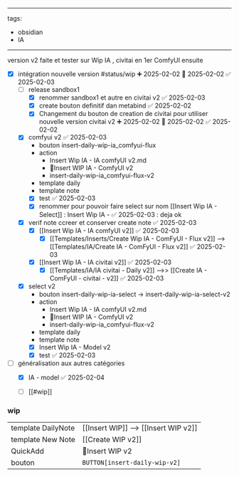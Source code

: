 
---
tags:
  - obsidian
  - IA
---


version v2 faite et tester sur Wip IA , civitai en 1er ComfyUI ensuite 



- [x] intégration nouvelle version #status/wip ➕ 2025-02-02 🛫 2025-02-02 ✅ 2025-02-03
	- [ ] release sandbox1
		- [x] renommer sandbox1 et autre en civitai v2 ✅ 2025-02-03
		- [x] create bouton definitif dan metabind ✅ 2025-02-02
		- [x] Changement du bouton de creation de civitai pour utiliser nouvelle version civitai v2 ➕ 2025-02-02 🛫 2025-02-02 ✅ 2025-02-02
	- [x] comfyui v2 ✅ 2025-02-03
		- bouton insert-daily-wip-ia_comfyui-flux
		- action 
			- Insert Wip IA - IA comfyUI v2.md
			- 🚧Insert WIP IA - ComfyUI v2
			- insert-daily-wip-ia_comfyui-flux-v2
		- template daily
		- template note
		- [x] test ✅ 2025-02-03
		- [x] renommer pour pouvoir faire select sur nom  [[Insert Wip IA - Select]] : Insert Wip IA - ✅ 2025-02-03 : deja ok 
	- [x] verif note ccreer et conserver create note ✅ 2025-02-03
		- [x] [[Insert Wip IA - IA comfyUI v2]] ✅ 2025-02-03
			- [x] [[Templates/Inserts/Create Wip IA - ComFyUI - Flux v2]] --> [[Templates/IA/Create IA - ComFyUI - Flux v2]] ✅ 2025-02-03
		- [x] [[Insert Wip IA - IA civitai v2]] ✅ 2025-02-03
			- [x] [[Templates/IA/IA civitai - Daily v2]] -->> [[Create IA - ComFyUI - civitai - v2]] ✅ 2025-02-03
	- [x] select v2 
		- bouton insert-daily-wip-ia-select -> insert-daily-wip-ia-select-v2
		- action 
			- Insert Wip IA - IA comfyUI v2.md
			- 🚧Insert WIP IA - ComfyUI v2
			- insert-daily-wip-ia_comfyui-flux-v2
		- template daily
		- template note
		- [x] Insert Wip IA - Model v2
		- [x] test ✅ 2025-02-03
- [ ] généralisation aux autres catégories 
	- [x] IA - model ✅ 2025-02-04
	- [ ] [[#wip]]


### wip

|                    |                                       |
| :----------------- | :------------------------------------ |
| template DailyNote | [[Insert WIP]]  --> [[Insert WIP v2]] |
| template New Note  | [[Create WIP v2]]                     |
| QuickAdd           | 🚧Insert WIP v2                       |
| bouton             | `BUTTON[insert-daily-wip-v2]`         |

